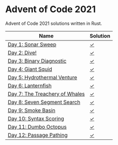 # Advent of Code 2021

Advent of Code 2021 solutions written in Rust. 

|Name                                                                       |Solution                  |
|---------------------------------------------------------------------------|--------------------------|
|[Day 1: Sonar Sweep](https://adventofcode.com/2021/day/1)                  |[✓](src/bin/day1.rs)      |
|[Day 2: Dive!](https://adventofcode.com/2021/day/2)                        |[✓](src/bin/day2.rs)      |
|[Day 3: Binary Diagnostic](https://adventofcode.com/2021/day/3)            |[✓](src/bin/day3.rs)      |
|[Day 4: Giant Squid](https://adventofcode.com/2021/day/4)                  |[✓](src/bin/day4.rs)      |
|[Day 5: Hydrothermal Venture](https://adventofcode.com/2021/day/5)         |[✓](src/bin/day5.rs)      |
|[Day 6: Lanternfish](https://adventofcode.com/2021/day/6)                  |[✓](src/bin/day6.rs)      |
|[Day 7: The Treachery of Whales](https://adventofcode.com/2021/day/7)      |[✓](src/bin/day7.rs)      |
|[Day 8: Seven Segment Search](https://adventofcode.com/2021/day/8)         |[✓](src/bin/day8.rs)      |
|[Day 9: Smoke Basin](https://adventofcode.com/2021/day/9)                  |[✓](src/bin/day9.rs)      |
|[Day 10: Syntax Scoring](https://adventofcode.com/2021/day/10)             |[✓](src/bin/day10.rs)     |
|[Day 11: Dumbo Octopus](https://adventofcode.com/2021/day/11)              |[✓](src/bin/day11.rs)     |
|[Day 12: Passage Pathing](https://adventofcode.com/2021/day/12)            |[✓](src/bin/day12.rs)     |
